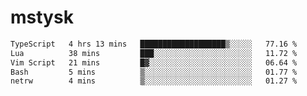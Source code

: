 # mstysk

<!--START_SECTION:waka-->

```txt
TypeScript   4 hrs 13 mins   ███████████████████▒░░░░░   77.16 %
Lua          38 mins         ███░░░░░░░░░░░░░░░░░░░░░░   11.72 %
Vim Script   21 mins         █▓░░░░░░░░░░░░░░░░░░░░░░░   06.64 %
Bash         5 mins          ▒░░░░░░░░░░░░░░░░░░░░░░░░   01.77 %
netrw        4 mins          ▒░░░░░░░░░░░░░░░░░░░░░░░░   01.27 %
```

<!--END_SECTION:waka-->
